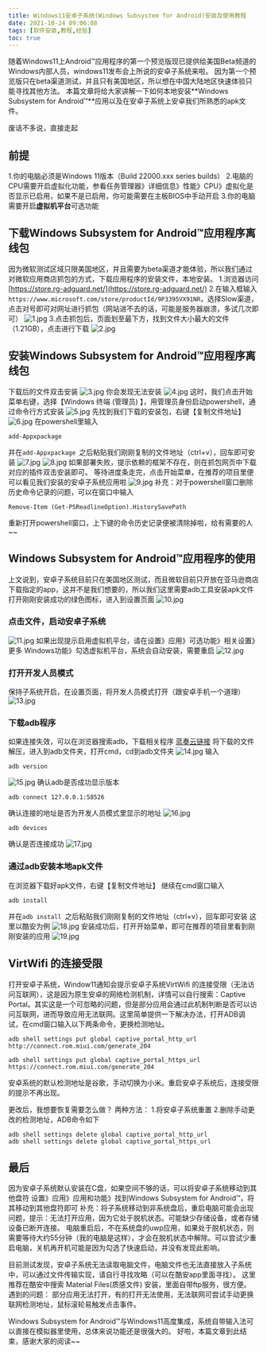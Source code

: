 ```yaml
---
title: Windows11安卓子系统(Windows Subsystem for Android)安装及使用教程
date: 2021-10-24 09:06:08
tags: [软件安装,教程,经验]
toc: true
---
```

随着Windows11上Android™应用程序的第一个预览版现已提供给美国Beta频道的Windows内部人员，windows11发布会上所说的安卓子系统来啦。
因为第一个预览版只在beta渠道测试，并且只有美国地区，所以想在中国大陆地区快速体验只能寻找其他方法。
本篇文章将给大家讲解一下如何本地安装**Windows Subsystem for Android™**应用以及在安卓子系统上安卓我们所熟悉的apk文件。
<!--more-->
废话不多说，直接走起
## 前提
1.你的电脑必须是Windows 11版本（Build 22000.xxx series builds）
2.电脑的CPU需要开启虚拟化功能，参看任务管理器》详细信息》性能》CPU》虚拟化是否显示已启用，如果不是已启用，你可能需要在主板BIOS中手动开启
3.你的电脑需要开启**虚拟机平台**可选功能
## 下载Windows Subsystem for Android™应用程序离线包
因为微软测试区域只限美国地区，并且需要为beta渠道才能体验，所以我们通过对微软应用商店抓包的方式，下载应用程序的安装文件，本地安装。
1.浏览器访问[https://store.rg-adguard.net/](https://store.rg-adguard.net/)
2.在输入框输入`https://www.microsoft.com/store/productId/9P3395VX91NR`，选择Slow渠道，点击对号即可对网址进行抓包（网站进不去的话，可能是服务器崩溃，多试几次即可）
![1.jpg](1.jpg)
3.点击抓包后，页面划至最下方，找到文件大小最大的文件（1.21GB），点击进行下载
![2.jpg](2.jpg)
## 安装Windows Subsystem for Android™应用程序离线包
下载后的文件双击安装
![3.jpg](3.jpg)
你会发现无法安装
![4.jpg](4.jpg)
这时，我们点击开始菜单右键，选择【Windows 终端 (管理员) 】，用管理员身份启动powershell，通过命令行方式安装
![5.jpg](5.jpg)
先找到我们下载的安装包，右键【复制文件地址】
![6.jpg](6.jpg)
在powershell里输入
```
add-Appxpackage 
```
并在`add-Appxpackage `之后粘贴我们刚刚复制的文件地址（ctrl+v），回车即可安装
![7.jpg](7.jpg)
![8.jpg](8.jpg)
如果部署失败，提示依赖的框架不存在，则在抓包网页中下载对应的插件双击安装即可。
等待进度条走完，点击开始菜单，在推荐的项目里便可以看见我们安装的安卓子系统应用啦
![9.jpg](9.jpg)
补充：对于powershell窗口删除历史命令记录的问题，可以在窗口中输入
```
Remove-Item (Get-PSReadlineOption).HistorySavePath
```
重新打开powershell窗口，上下键的命令历史记录便被清除掉啦，给有需要的人~~
## Windows Subsystem for Android™应用程序的使用
上文说到，安卓子系统目前只在美国地区测试，而且微软目前只开放在亚马逊商店下载指定的app，这并不是我们想要的，所以我们这里需要adb工具安装apk文件
打开刚刚安装成功的绿色图标，进入到设置页面
![10.jpg](10.jpg)
### 点击文件，启动安卓子系统
![11.jpg](11.jpg)
如果出现提示启用虚拟机平台，请在设置》应用》可选功能》相关设置》更多 Windows功能》勾选虚拟机平台，系统会自动安装，需要重启
![12.jpg](12.jpg)
### 打开开发人员模式
保持子系统开启，在设置页面，将开发人员模式打开（跟安卓手机一个道理）
![13.jpg](13.jpg)
### 下载adb程序
如果连接失效，可以在浏览器搜索adb，下载相关程序
[蓝奏云链接](https://wws.lanzoui.com/iJL9fvl8oti)
将下载的文件解压，进入到adb文件夹，打开cmd，cd到adb文件夹
![14.jpg](14.jpg)
输入
```
adb version
```
![15.jpg](15.jpg)
确认adb是否成功显示版本
```
adb connect 127.0.0.1:58526
```
确认连接的地址是否为开发人员模式里显示的地址
![16.jpg](16.jpg)
```
adb devices
```
确认是否连接成功
![17.jpg](17.jpg)
### 通过adb安装本地apk文件
在浏览器下载好apk文件，右键【复制文件地址】
继续在cmd窗口输入
```
adb install 
```
并在`adb install `之后粘贴我们刚刚复制的文件地址（ctrl+v），回车即可安装
这里以酷安为例
![18.jpg](18.jpg)
安装成功后，打开开始菜单，即可在推荐的项目里看到刚刚安装的应用
![19.jpg](19.jpg)
## VirtWifi 的连接受限
打开安卓子系统，Window11通知会提示安卓子系统VirtWifi 的连接受限（无法访问互联网），这是因为原生安卓的网络检测机制，详情可以自行搜索：Captive Portal。其实这是一个可忽略的问题，但是部分应用会通过此机制判断是否可以访问互联网，进而导致应用无法联网。这里简单提供一下解决办法，打开ADB调试，在cmd窗口输入以下两条命令，更换检测地址。
```
adb shell settings put global captive_portal_http_url http://connect.rom.miui.com/generate_204
```
```
adb shell settings put global captive_portal_https_url https://connect.rom.miui.com/generate_204
```
安卓系统的默认检测地址是谷歌，手动切换为小米。重启安卓子系统后，连接受限的提示不再出现。

更改后，我想要恢复需要怎么做？
两种方法：
1.将安卓子系统重置
2.删除手动更改的检测地址，ADB命令如下
```
adb shell settings delete global captive_portal_http_url
adb shell settings delete global captive_portal_https_url
```
## 最后
因为安卓子系统默认安装在C盘，如果空间不够的话，可以将安卓子系统移动到其他盘符
设置》应用》应用和功能》找到Windows Subsystem for Android™，将其移动到其他盘符即可
补充：将子系统移动到非系统盘后，重启电脑可能会出现问题，提示：无法打开应用，因为它处于脱机状态。可能缺少存储设备，或者存储设备已断开连接。
电脑重启后，不在系统盘的uwp应用，如果处于脱机状态，则需要等待大约55分钟（我的电脑是这样），才会在脱机状态中解除。可以尝试少重启电脑，关机再开机可能是因为勾选了快速启动，并没有发现此影响。

目前测试发现，安卓子系统无法读取电脑文件，电脑文件也无法直接放入子系统中，可以通过文件传输实现，请自行寻找攻略（可以在酷安app里面寻找）。
这里推荐在酷安中搜索 Material Files(质感文件) 安装，里面自带ftp服务，很方便。
遇到的问题：
部分应用无法打开，有的打开无法使用，无法联网可尝试手动更换联网检测地址，鼠标滚轮易触发点击事件。

Windows Subsystem for Android™与Windows11高度集成，系统自带输入法可以直接在模拟器里使用，总体来说功能还是很强大的。
好啦，本篇文章到此结束，感谢大家的阅读~~